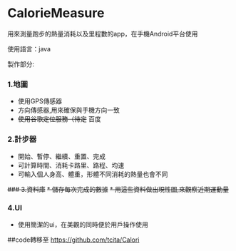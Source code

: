 # CalorieMeasure

用來測量跑步的熱量消耗以及里程數的app，在手機Android平台使用

使用語言：java

製作部分:

### 1.地圖
* 使用GPS傳感器
* 方向傳感器,用來確保與手機方向一致
* ~~使用谷歌定位服務（待定~~
百度

### 2.計步器
* 開始、暫停、繼續、重置、完成
* 可計算時間、消耗卡路里、路程、均速
* 可輸入個人身高、體重，形體不同消耗的熱量也會不同

~~### 3.資料庫~~
~~* 儲存每次完成的數據~~
~~* 用這些資料做出現性圖,來觀察近期運動量~~

### 4.UI
* 使用簡潔的ui，在美觀的同時便於用戶操作使用

##code轉移至  https://github.com/tcita/Calori
